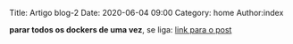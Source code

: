 Title: Artigo blog-2
Date: 2020-06-04 09:00
Category: home
Author:index

**parar todos os dockers de uma vez**,
se liga: 
[link para o post](https://perceubertoletti.blogspot.com/2020/06/como-parar-todos-os-dockers-de-uma-vez.html)